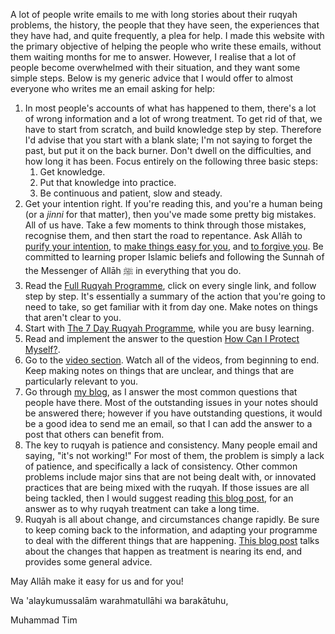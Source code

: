 [published: true]:/
[date: 2015-08-19]:/
[title: Where Do I Start?]:/

A lot of people write emails to me with long stories about their ruqyah problems, the history, the people that they have seen, the experiences that they have had, and quite frequently, a plea for help. I made this website with the primary objective of helping the people who write these emails, without them waiting months for me to answer. However, I realise that a lot of people become overwhelmed with their situation, and they want some simple steps. Below is my generic advice that I would offer to almost everyone who writes me an email asking for help:

1. In most people's accounts of what has happened to them, there's a lot of wrong information and a lot of wrong treatment. To get rid of that, we have to start from scratch, and build knowledge step by step. Therefore I'd advise that you start with a blank slate; I'm not saying to forget the past, but put it on the back burner. Don't dwell on the difficulties, and how long it has been. Focus entirely on the following three basic steps:
	1. Get knowledge.
	2. Put that knowledge into practice.
	3. Be continuous and patient, slow and steady.
2. Get your intention right. If you're reading this, and you're a human being (or a *jinni* for that matter), then you've made some pretty big mistakes. All of us have. Take a few moments to think through those mistakes, recognise them, and then start the road to repentance. Ask Allāh to [purify your intention](http://duas.com/dua/344/dua-to-seek-protection-of-allah-from-committing-shirk), to [make things easy for you](http://duas.com/dua/282/dua-for-one-whose-affairs-have-become-difficult), and [to forgive you](http://duas.com/dua/394/dua-seeking-forgiveness-from-allah). Be committed to learning proper Islamic beliefs and following the Sunnah of the Messenger of Allāh ﷺ in everything that you do.
3. Read the [Full Ruqyah Programme](/programme), click on every single link, and follow step by step. It's essentially a summary of the action that you're going to need to take, so get familiar with it from day one. Make notes on things that aren't clear to you.
4. Start with [The 7 Day Ruqyah Programme](/7dayrd), while you are busy learning.
5. Read and implement the answer to the question [How Can I Protect Myself?](/posts/how-can-i-protect-myself).
6. Go to the [video section](/video). Watch all of the videos, from beginning to end. Keep making notes on things that are unclear, and things that are particularly relevant to you.
7. Go through [my blog](/blog), as I answer the most common questions that people have there. Most of the outstanding issues in your notes should be answered there; however if you have outstanding questions, it would be a good idea to send me an email, so that I can add the answer to a post that others can benefit from.
8. The key to ruqyah is patience and consistency. Many people email and saying, "it's not working!" For most of them, the problem is simply a lack of patience, and specifically a lack of consistency. Other common problems include major sins that are not being dealt with, or innovated practices that are being mixed with the ruqyah. If those issues are all being tackled, then I would suggest reading [this blog post](posts/why-is-my-treatment-taking-so-long), for an answer as to why ruqyah treatment can take a long time.
9. Ruqyah is all about change, and circumstances change rapidly. Be sure to keep coming back to the information, and adapting your programme to deal with the different things that are happening. [This blog post](/posts/how-do-i-know-that-my-treatment-is-complete) talks about the changes that happen as treatment is nearing its end, and provides some general advice.

May Allāh make it easy for us and for you!

Wa 'alaykumussalām warahmatullāhi wa barakātuhu,

Muhammad Tim 



